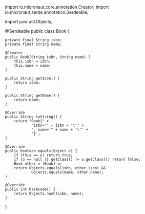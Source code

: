 import io.micronaut.core.annotation.Creator;
import io.micronaut.serde.annotation.Serdeable;

import java.util.Objects;

@Serdeable
public class Book {

    private final String isbn;
    private final String name;

    @Creator
    public Book(String isbn, String name) {
        this.isbn = isbn;
        this.name = name;
    }

    public String getIsbn() {
        return isbn;
    }

    public String getName() {
        return name;
    }

    @Override
    public String toString() {
        return "Book{" +
                "isbn='" + isbn + '\'' +
                ", name='" + name + '\'' +
                '}';
    }

    @Override
    public boolean equals(Object o) {
        if (this == o) return true;
        if (o == null || getClass() != o.getClass()) return false;
        Book other = (Book) o;
        return Objects.equals(isbn, other.isbn) &&
                Objects.equals(name, other.name);
    }

    @Override
    public int hashCode() {
        return Objects.hash(isbn, name);
    }
}